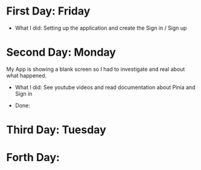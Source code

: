 

# First Day: Friday
* What I did: 
Setting up the application and create the Sign in / Sign up

# Second Day: Monday

My App is showing a blank screen so I had to investigate and real about what happened.
* What I did: 
  See youtube videos and read documentation about Pinia and Sign in

* Done:
  

# Third Day: Tuesday

# Forth Day: 